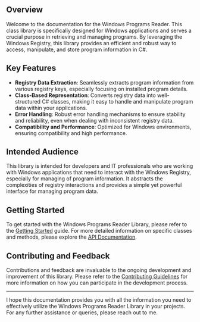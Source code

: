 ## Overview

Welcome to the documentation for the Windows Programs Reader. This class library is specifically designed for Windows applications and serves a crucial purpose in retrieving and managing programs. By leveraging the Windows Registry, this library provides an efficient and robust way to access, manipulate, and store program information in C#.

## Key Features

- **Registry Data Extraction**: Seamlessly extracts program information from various registry keys, especially focusing on installed program details.
- **Class-Based Representation**: Converts registry data into well-structured C# classes, making it easy to handle and manipulate program data within your applications.
- **Error Handling**: Robust error handling mechanisms to ensure stability and reliability, even when dealing with inconsistent registry data.
- **Compatibility and Performance**: Optimized for Windows environments, ensuring compatibility and high performance.

## Intended Audience

This library is intended for developers and IT professionals who are working with Windows applications that need to interact with the Windows Registry, especially for managing of program information. It abstracts the complexities of registry interactions and provides a simple yet powerful interface for managing program data.

## Getting Started

To get started with the Windows Programs Reader Library, please refer to the [Getting Started](#getting-started) guide. For more detailed information on specific classes and methods, please explore the [API Documentation](#api-documentation).

## Contributing and Feedback

Contributions and feedback are invaluable to the ongoing development and improvement of this library. Please refer to the [Contributing Guidelines](#contributing) for more information on how you can participate in the development process.

---

I hope this documentation provides you with all the information you need to effectively utilize the Windows Programs Reader Library in your projects. For any further assistance or queries, please reach out to me.
